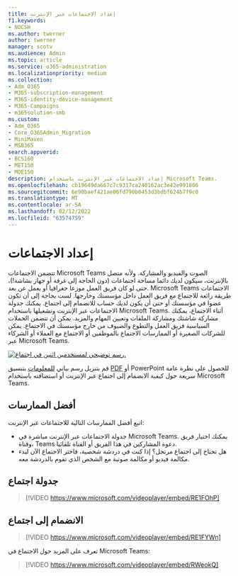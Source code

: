 ```yaml
---
title: إعداد الاجتماعات عبر الإنترنت
f1.keywords:
- NOCSH
ms.author: twerner
author: twerner
manager: scotv
ms.audience: Admin
ms.topic: article
ms.service: o365-administration
ms.localizationpriority: medium
ms.collection:
- Adm_O365
- M365-subscription-management
- M365-identity-device-management
- M365-Campaigns
- m365solution-smb
ms.custom:
- Adm_O365
- Core_O365Admin_Migration
- MiniMaven
- MSB365
search.appverid:
- BCS160
- MET150
- MOE150
description: إعداد الاجتماعات عبر الإنترنت باستخدام Microsoft Teams.
ms.openlocfilehash: cb19649da667c7c9317ca240162ac3e42e991806
ms.sourcegitcommit: 6e90baef421ae06fd790b0453d3bdbf624b7f9c0
ms.translationtype: MT
ms.contentlocale: ar-SA
ms.lasthandoff: 02/12/2022
ms.locfileid: "63574759"
---
```

# <a name="set-up-meetings"></a>إعداد الاجتماعات

تتضمن الاجتماعات Microsoft Teams الصوت والفيديو والمشاركة. ولأنه متصل بالإنترنت، سيكون لديك دائما مساحة اجتماعات (دون الحاجة إلى غرفة أو جهاز بشاشة!)، حتى لو كان فريق العمل موزعا جغرافيا أو يعمل عن بعد. Microsoft Teams الاجتماعات طريقة رائعة للاجتماع مع فريق العمل داخل مؤسستك وخارجها. لست بحاجة إلى أن تكون عضوا في مؤسستك أو حتى أن يكون لديك حساب للانضمام إلى اجتماع. يمكنك جدولة الاجتماعات عبر الإنترنت وتشغيلها باستخدام Microsoft Teams. أثناء الاجتماع، يمكنك مشاركة شاشتك ومشاركة الملفات وتعيين المهام والمزيد. يمكن أن تتضمن الحملات السياسية فريق العمل والتطوع والضيوف من خارج مؤسستك في الاجتماع. يمكن للشركات الصغيرة أو الممارسات الاجتماع بالموظفين أو الاجتماع مع العملاء أو الشركاء عبر Microsoft Teams.

[![رسم توضيحي لمستخدمين اثنين في اجتماع.](../media/HostOnlineMeeting-thumb-358x201.png)](https://go.microsoft.com/fwlink/?linkid=2078712)

قم بتنزيل رسم بياني [للمعلومات](https://go.microsoft.com/fwlink/?linkid=2079515) بتنسيق [PDF](https://go.microsoft.com/fwlink/?linkid=2078712) أو PowerPoint للحصول على نظرة عامة سريعة حول كيفية الانضمام إلى اجتماع عبر الإنترنت أو استضافته باستخدام Microsoft Teams.

## <a name="best-practices"></a>أفضل الممارسات

اتبع أفضل الممارسات التالية للاجتماعات عبر الإنترنت:

- جدولة الاجتماعات عبر الإنترنت مباشرة في Microsoft Teams. يمكنك اختيار فريق وقناة، Teams دعوة المشاركين في هذا الفريق أو القناة تلقائيا.
- هل تحتاج إلى اجتماع مرتجل؟ إذا كنت في دردشة شخصية، فاختر الاجتماع الآن لبدء مكالمة فيديو  أو مكالمة صوتية مع الشخص الذي تقوم بالدردشة معه.

## <a name="schedule-a-meeting"></a>جدولة اجتماع

> [!VIDEO https://www.microsoft.com/videoplayer/embed/RE1FOhP]

## <a name="join-a-meeting"></a>الانضمام إلى اجتماع

> [!VIDEO https://www.microsoft.com/videoplayer/embed/RE1FYWn]

تعرف على المزيد حول الاجتماع في Microsoft Teams:

> [!VIDEO https://www.microsoft.com/videoplayer/embed/RWeokQ]
